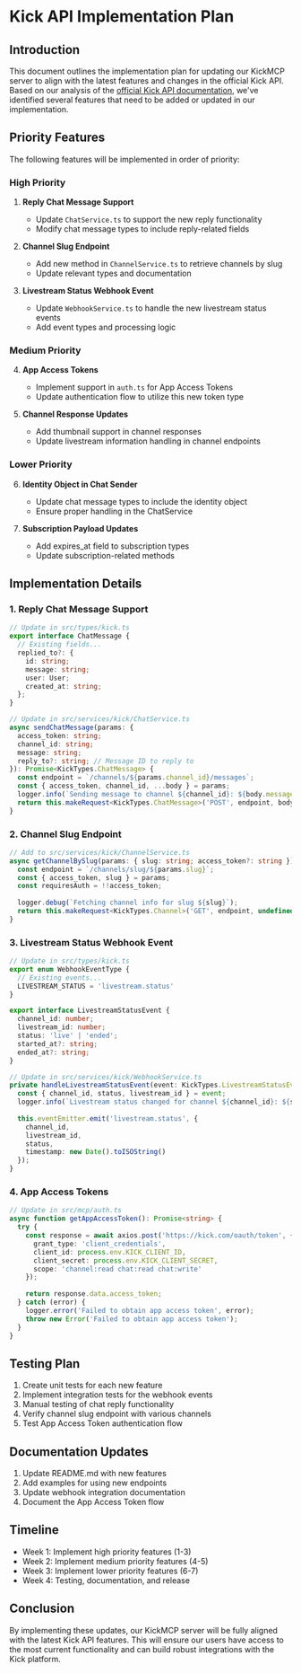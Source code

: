 # Kick API Implementation Plan

## Introduction

This document outlines the implementation plan for updating our KickMCP server to align with the latest features and changes in the official Kick API. Based on our analysis of the [official Kick API documentation](https://github.com/KickEngineering/KickDevDocs), we've identified several features that need to be added or updated in our implementation.

## Priority Features

The following features will be implemented in order of priority:

### High Priority

1. **Reply Chat Message Support**
   - Update `ChatService.ts` to support the new reply functionality
   - Modify chat message types to include reply-related fields

2. **Channel Slug Endpoint**
   - Add new method in `ChannelService.ts` to retrieve channels by slug
   - Update relevant types and documentation

3. **Livestream Status Webhook Event**
   - Update `WebhookService.ts` to handle the new livestream status events
   - Add event types and processing logic

### Medium Priority

4. **App Access Tokens**
   - Implement support in `auth.ts` for App Access Tokens
   - Update authentication flow to utilize this new token type

5. **Channel Response Updates**
   - Add thumbnail support in channel responses
   - Update livestream information handling in channel endpoints

### Lower Priority

6. **Identity Object in Chat Sender**
   - Update chat message types to include the identity object
   - Ensure proper handling in the ChatService

7. **Subscription Payload Updates**
   - Add expires_at field to subscription types
   - Update subscription-related methods

## Implementation Details

### 1. Reply Chat Message Support

```typescript
// Update in src/types/kick.ts
export interface ChatMessage {
  // Existing fields...
  replied_to?: {
    id: string;
    message: string;
    user: User;
    created_at: string;
  };
}

// Update in src/services/kick/ChatService.ts
async sendChatMessage(params: {
  access_token: string;
  channel_id: string;
  message: string;
  reply_to?: string; // Message ID to reply to
}): Promise<KickTypes.ChatMessage> {
  const endpoint = `/channels/${params.channel_id}/messages`;
  const { access_token, channel_id, ...body } = params;
  logger.info(`Sending message to channel ${channel_id}: ${body.message.substring(0, 50)}...`);
  return this.makeRequest<KickTypes.ChatMessage>('POST', endpoint, body, {}, true, access_token);
}
```

### 2. Channel Slug Endpoint

```typescript
// Add to src/services/kick/ChannelService.ts
async getChannelBySlug(params: { slug: string; access_token?: string }): Promise<KickTypes.Channel> {
  const endpoint = `/channels/slug/${params.slug}`;
  const { access_token, slug } = params;
  const requiresAuth = !!access_token;
  
  logger.debug(`Fetching channel info for slug ${slug}`);
  return this.makeRequest<KickTypes.Channel>('GET', endpoint, undefined, {}, requiresAuth, access_token);
}
```

### 3. Livestream Status Webhook Event

```typescript
// Update in src/types/kick.ts
export enum WebhookEventType {
  // Existing events...
  LIVESTREAM_STATUS = 'livestream.status'
}

export interface LivestreamStatusEvent {
  channel_id: number;
  livestream_id: number;
  status: 'live' | 'ended';
  started_at?: string;
  ended_at?: string;
}

// Update in src/services/kick/WebhookService.ts
private handleLivestreamStatusEvent(event: KickTypes.LivestreamStatusEvent): void {
  const { channel_id, status, livestream_id } = event;
  logger.info(`Livestream status changed for channel ${channel_id}: ${status}`);
  
  this.eventEmitter.emit('livestream.status', {
    channel_id,
    livestream_id,
    status,
    timestamp: new Date().toISOString()
  });
}
```

### 4. App Access Tokens

```typescript
// Update in src/mcp/auth.ts
async function getAppAccessToken(): Promise<string> {
  try {
    const response = await axios.post('https://kick.com/oauth/token', {
      grant_type: 'client_credentials',
      client_id: process.env.KICK_CLIENT_ID,
      client_secret: process.env.KICK_CLIENT_SECRET,
      scope: 'channel:read chat:read chat:write'
    });
    
    return response.data.access_token;
  } catch (error) {
    logger.error('Failed to obtain app access token', error);
    throw new Error('Failed to obtain app access token');
  }
}
```

## Testing Plan

1. Create unit tests for each new feature
2. Implement integration tests for the webhook events
3. Manual testing of chat reply functionality
4. Verify channel slug endpoint with various channels
5. Test App Access Token authentication flow

## Documentation Updates

1. Update README.md with new features
2. Add examples for using new endpoints
3. Update webhook integration documentation
4. Document the App Access Token flow

## Timeline

- Week 1: Implement high priority features (1-3)
- Week 2: Implement medium priority features (4-5)
- Week 3: Implement lower priority features (6-7)
- Week 4: Testing, documentation, and release

## Conclusion

By implementing these updates, our KickMCP server will be fully aligned with the latest Kick API features. This will ensure our users have access to the most current functionality and can build robust integrations with the Kick platform.